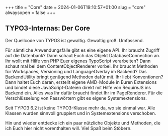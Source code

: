 +++
title = "Core"
date = 2024-01-06T19:10:57+01:00
slug = "core"
alwaysopen = false
+++

## TYPO3-Internas: Der Core

Der Quellcode von TYPO3 ist gewaltig. Gewaltig groß. Umfassend.

Für sämtliche Anwendungsfälle gibt es eine eigene API. Ihr braucht Zugriff auf die 
Datenbank? Dann schaut Euch das Objekt DatabaseConnection an. Ihr wollt mit Hilfe 
von PHP Euer eigenes TypoScript verarbeiten? Dann schaut mal bei dem ContentObjectRenderer 
vorbei. Ihr braucht Methoden für Workspaces, Versioning und LanguageOverlay im Backend? 
Das BackendUtility bringt genügend Methoden dafür mit. Ihr liebt Konventionen? Dann 
haltet Euch daran, erstellt eigene AMD-Module in Euren Extensions und bindet diese 
JavaScript-Dateien direkt mit Hilfe von RequireJS ins Backend ein. Alles was Ihr dafür
braucht findet Ihr im PageRenderer. Für die Verschlüsselung von Passwörtern gibt es eigene
Systemextensions.

Seit TYPO3 6.2 ist keine TYPO3-Klasse mehr da, wo sie einmal war. Alle Klassen wurden
sinnvoll gruppiert und in Systemextensions verschoben.

Hin und wieder entdecke ich ein paar nützliche Objekte und Methoden, die ich Euch hier
nicht vorenthalten will. Viel Spaß beim Stöbern.
